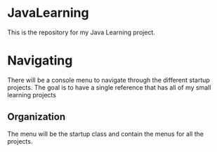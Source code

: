 # JavaLearning
This is the repository for my Java Learning project.  

# Navigating
There will be a console menu to navigate through the different startup projects.  The goal is to have a single reference that has all of my small learning projects

## Organization
The menu will be the startup class and contain the menus for all the projects.


